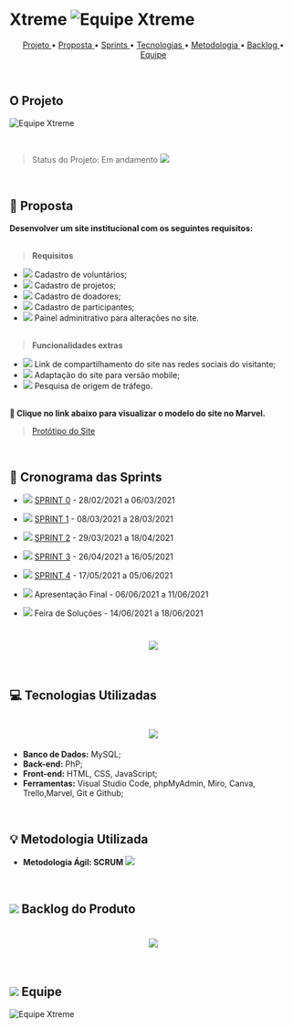 
# Xtreme ![Equipe Xtreme](/readme/equipe_xtreme_pequeno.png "Equipe Xtreme")


<p align="center">
  <a href ="#o-projeto"> Projeto </a>  • 
  <a href ="#dart-proposta"> Proposta </a>  • 
  <a href ="#calendar-cronograma-das-sprints"> Sprints </a>  • 
  <a href ="#computer-tecnologias-utilizadas"> Tecnologias </a>  • 
  <a href ="#bulb-metodologia-utilizada"> Metodologia </a>  • 
  <a href ="#backlog-do-produto">Backlog </a>  •
  <a href ="#equipe"> Equipe </a> 
</p>

<br>

## O Projeto
![Equipe Xtreme](/readme/objetivo.png "Objetivo Equipe Xtreme")

<br>

> Status do Projeto: Em andamento <img src = "./readme/Works-in-progress-icon.png" />

<br>

## :dart: Proposta

**Desenvolver um site institucional com os seguintes requisitos:**<br><br>

 > **Requisitos**

 - <img src = "./readme/feito.jpeg" /> Cadastro de voluntários;
 - <img src = "./readme/feito.jpeg" /> Cadastro de projetos;
 - <img src = "./readme/feito.jpeg" /> Cadastro de doadores;
 - <img src = "./readme/feito.jpeg" /> Cadastro de participantes;
 - <img src = "./readme/feito.jpeg" /> Painel adminitrativo para alterações no site.<br><br>

 > **Funcionalidades extras**

 - <img src = "./readme/feito.jpeg" />  Link de compartilhamento do site nas redes sociais do visitante;
 - <img src = "./readme/feito.jpeg" />  Adaptação do site para versão mobile;
 - <img src = "./readme/feito.jpeg" />  Pesquisa de origem de tráfego.<br><br>

  
**:link: Clique no link abaixo para visualizar o modelo do site no Marvel.**  
> [Protótipo do Site](https://marvelapp.com/prototype/144cf1c4/screen/77188628)

<br>

## :calendar: Cronograma das Sprints

- <img src = "./readme/feito.jpeg" /> [SPRINT 0](https://github.com/Xtreme-Equipe/Projeto-Site-Intitucional/tree/main/readme/sprint0) - 28/02/2021 a 06/03/2021 

- <img src = "./readme/feito.jpeg" /> [SPRINT 1](https://github.com/Xtreme-Equipe/Projeto-Site-Intitucional/tree/main/readme/sprint1) - 08/03/2021 a 28/03/2021 

- <img src = "./readme/a_fazer.jpeg" /> [SPRINT 2](https://github.com/Xtreme-Equipe/Projeto-Site-Intitucional/tree/main/readme/sprint2) - 29/03/2021 a 18/04/2021

- <img src = "./readme/a_fazer.jpeg" /> [SPRINT 3](https://github.com/Xtreme-Equipe/Projeto-Site-Intitucional/tree/main/readme/sprint3) - 26/04/2021 a 16/05/2021

- <img src = "./readme/a_fazer.jpeg" /> [SPRINT 4](https://github.com/Xtreme-Equipe/Projeto-Site-Intitucional/tree/main/readme/sprint4) - 17/05/2021 a 05/06/2021

- <img src = "./readme/a_fazer.jpeg" /> Apresentação Final - 06/06/2021 a 11/06/2021

- <img src = "./readme/a_fazer.jpeg" /> Feira de Soluções - 14/06/2021 a 18/06/2021


<h1 align="center"> <img src = "./readme/cronograma_sprints.png"/></h1>

<br>



## :computer: Tecnologias Utilizadas

<h1 align="center"> <img src = "./readme/tecnologias.png"/></h1>

* **Banco de Dados:** MySQL;
* **Back-end:** PhP;
* **Front-end:** HTML, CSS, JavaScript;
* **Ferramentas:** Visual Studio Code, phpMyAdmin, Miro, Canva, Trello,Marvel, Git e Github;

<br>

## :bulb: Metodologia Utilizada

* **Metodologia Ágil: SCRUM** 
 <img src = "./readme/metodologia.png" /></h1> 


<br>

## <img src = "./readme/back_log.png"/> Backlog do Produto

<h1 align="center"> <img src = "./readme/sprintbacklog.png" /></h1> 

<br>

## <img src = "./readme/equipe_icon.png"/> Equipe 

![Equipe Xtreme](/readme/equipe.png "Apresentação Equipe Xtreme")

<br>
